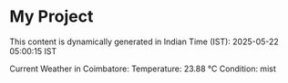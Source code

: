 # My Project

This content is dynamically generated in Indian Time (IST): 2025-05-22 05:00:15 IST


Current Weather in Coimbatore:
Temperature: 23.88 °C
Condition: mist
